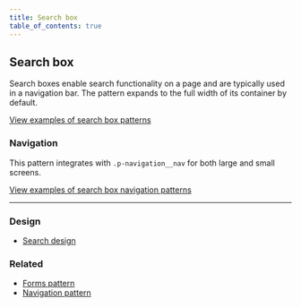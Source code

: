 ```yaml
---
title: Search box
table_of_contents: true
---
```


## Search box

Search boxes enable search functionality on a page and are typically used in a navigation bar. The pattern expands to the full width of its container by default.

<a href="https://vanilla-framework.github.io/vanilla-framework/examples/patterns/search-box/default"
    class="js-example">
    View examples of search box patterns
</a>

### Navigation

This pattern integrates with `.p-navigation__nav` for both large and small screens.

<a href="https://vanilla-framework.github.io/vanilla-framework/examples/patterns/search-box/navigation"
    class="js-example">
    View examples of search box navigation patterns
</a>

<hr />

### Design

* [Search design](https://github.com/ubuntudesign/vanilla-design/tree/master/Search)

### Related

* [Forms pattern](/en/base/forms)
* [Navigation pattern](/en/patterns/navigation)
